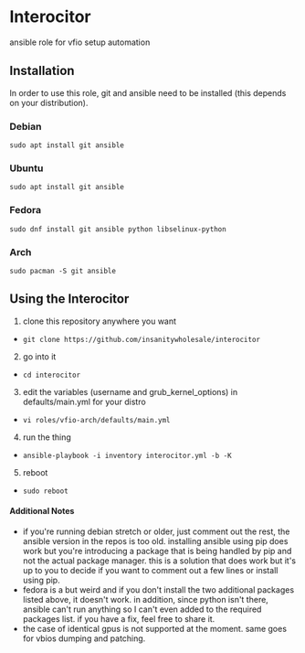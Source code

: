 # Interocitor

ansible role for vfio setup automation


## Installation

In order to use this role, git and ansible need to be installed (this depends on your distribution).


### Debian

```
sudo apt install git ansible
```

### Ubuntu

```
sudo apt install git ansible
```

### Fedora

```
sudo dnf install git ansible python libselinux-python
```

### Arch

```
sudo pacman -S git ansible
```


## Using the Interocitor

1. clone this repository anywhere you want
- ```git clone https://github.com/insanitywholesale/interocitor```
2. go into it
- ```cd interocitor```
3. edit the variables (username and grub_kernel_options) in defaults/main.yml for your distro
- ```vi roles/vfio-arch/defaults/main.yml```
4. run the thing
- ```ansible-playbook -i inventory interocitor.yml -b -K```
5. reboot
- ```sudo reboot```


#### Additional Notes

- if you're running debian stretch or older, just comment out the rest, the ansible version in the repos is too old. installing ansible using pip does work but you're introducing a package that is being handled by pip and not the actual package manager. this is a solution that does work but it's up to you to decide if you want to comment out a few lines or install using pip.
- fedora is a but weird and if you don't install the two additional packages listed above, it doesn't work. in addition, since python isn't there, ansible can't run anything so I can't even added to the required packages list. if you have a fix, feel free to share it.
- the case of identical gpus is not supported at the moment. same goes for vbios dumping and patching.
